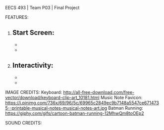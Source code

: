 EECS 493 | Team P03 | Final Project

FEATURES:
1. Start Screen: 
    - 
    - 
    - 
2. Interactivity: 
    - 
    - 
    - 



IMAGE CREDITS: 
Keyboard: http://all-free-download.com/free-vector/download/keyboard-clip-art_10181.html
Music Note Favicon: https://i.pinimg.com/736x/69/96/5c/69965c2849ec9b7148a5547ce6714735--printable-musical-notes-musical-notes-art.jpg
Batman Running: https://giphy.com/gifs/cartoon-batman-running-12MhwQm8toOEp2


SOUND CREDITS: 

